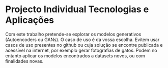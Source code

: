 # Projecto Individual Tecnologias e Aplicações

Com este trabalho pretende-se explorar os modelos generativos (Autoencoders ou GANs). O caso de uso é da vossa escolha. Evitem usar casos de uso presentes no github ou cuja solução se encontre publicada e acessível na internet, por exemplo gerar fotografias de gatos. Podem no entanto aplicar os modelos encontrados a datasets novos, ou com finalidades novas.
